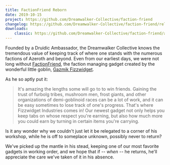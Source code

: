 ```yaml
---
title: FactionFriend Reborn
date: 2019-10-15
project: https://github.com/Dreamwalker-Collective/faction-friend
changelog: https://github.com/Dreamwalker-Collective/faction-friend/releases/latest
downloads:
    classic: https://github.com/Dreamwalker-Collective/faction-friend/archive/refs/tags/v2.0.zip
---
```


Founded by a Druidic Ambassador, the Dreamwalker Collective knows the tremendous value of keeping track of where one stands with the numerous factions of Azeroth and beyond. Even from our earliest days, we were not long without [FactionFriend](http://www.fizzwidget.com/factionfriend), the faction managing gadget created by the wonderful little goblin, [Gazmik Fizzwidget](http://www.fizzwidget.com).

As he so aptly put it:

> It's amazing the lengths some will go to to win friends. Gaining the trust of furbolg tribes, mushroom men, frost giants, and other organizations of demi-goblinoid races can be a lot of work, and it can be easy sometimes to lose track of one's progress. That's where Fizzwidget Industries comes in! Our newest gadget not only helps you keep tabs on whose respect you're earning, but also how much more you could earn by turning in certain items you're carrying.

Is it any wonder why we couldn't just let it be relegated to a corner of his workshop, while he is off to someplace unknown, possibly never to return?

We've picked up the mantle in his stead, keeping one of our most favorite gadgets in working order, and we hope that if -- _when_ -- he returns, he'll appreciate the care we've taken of it in his absence.

<!--more-->
